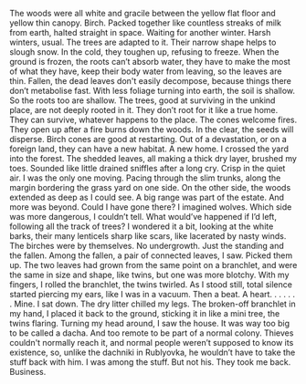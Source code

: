 The woods were all white and gracile between the yellow flat floor and yellow thin canopy. Birch. Packed together like countless streaks of milk from earth, halted straight in space. Waiting for another winter. Harsh winters, usual. The trees are adapted to it. Their narrow shape helps to slough snow. In the cold, they toughen up, refusing to freeze. When the ground is frozen, the roots can’t absorb water, they have to make the most of what they have, keep their body water from leaving, so the leaves are thin. Fallen, the dead leaves don't easily decompose, because things there don’t metabolise fast. With less foliage turning into earth, the soil is shallow. So the roots too are shallow. The trees, good at surviving in the unkind place, are not deeply rooted in it. They don’t root for it like a true home. They can survive, whatever happens to the place. The cones welcome fires. They open up after a fire burns down the woods. In the clear, the seeds will disperse. Birch cones are good at restarting. Out of a devastation, or on a foreign land, they can have a new habitat. A new home.
I crossed the yard into the forest. The shedded leaves, all making a thick dry layer, brushed my toes. Sounded like little drained sniffles after a long cry. Crisp in the quiet air. I was the only one moving. Pacing through the slim trunks, along the margin bordering the grass yard on one side. On the other side, the woods extended as deep as I could see. A big range was part of the estate. And more was beyond. Could I have gone there? I imagined wolves. Which side was more dangerous, I couldn’t tell. What would’ve happened if I’d left, following all the track of trees? I wondered it a bit, looking at the white barks, their many lenticels sharp like scars, like lacerated by nasty winds.
The birches were by themselves. No undergrowth. Just the standing and the fallen. Among the fallen, a pair of connected leaves, I saw. Picked them up. The two leaves had grown from the same point on a branchlet, and were the same in size and shape, like twins, but one was more blotchy. With my fingers, I rolled the branchlet, the twins twirled.
As I stood still, total silence started piercing my ears, like I was in a vacuum. Then a beat. A heart. . . . . . . Mine.
I sat down. The dry litter chilled my legs. The broken-off branchlet in my hand, I placed it back to the ground, sticking it in like a mini tree, the twins flaring.
Turning my head around, I saw the house. It was way too big to be called a dacha. And too remote to be part of a normal colony. Thieves couldn't normally reach it, and normal people weren’t supposed to know its existence, so, unlike the dachniki in Rublyovka, he wouldn’t have to take the stuff back with him.
I was among the stuff. But not his. They took me back. Business.


